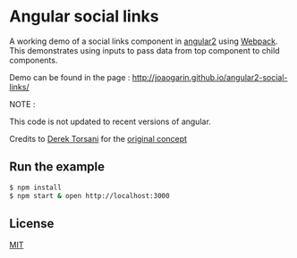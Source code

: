 # Angular social links

A working demo of a social links component in [angular2] using [Webpack]. This demonstrates using inputs to pass data from top component to child components.

Demo can be found in the page : http://joaogarin.github.io/angular2-social-links/

NOTE : 

This code is not updated to recent versions of angular.

Credits to [Derek Torsani] for the [original concept]

## Run the example

```bash
$ npm install
$ npm start & open http://localhost:3000
```

## License

[MIT]

[Webpack]: http://webpack.github.io
[MIT]: http://markdalgleish.mit-license.org
[angular2]: http://angular.io
[original concept]: https://dribbble.com/shots/2318362-Daily-UI-010-Social-Share
[Derek Torsani]: https://twitter.com/dmtors
